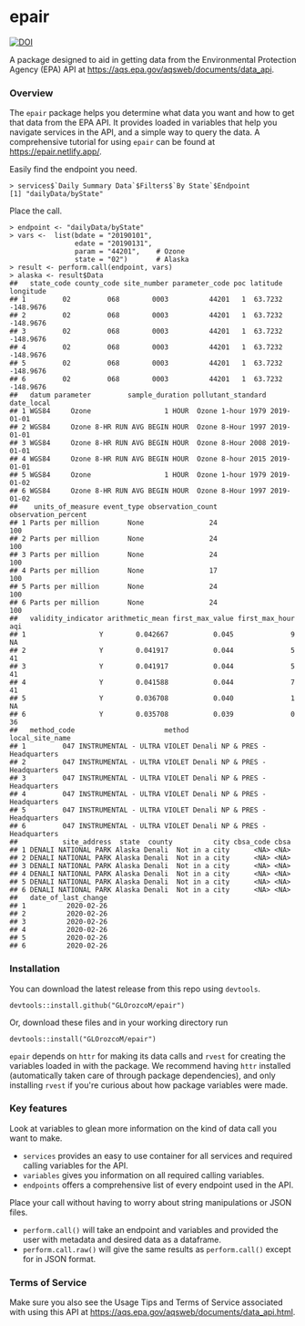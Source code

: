# epair

[![DOI](https://zenodo.org/badge/DOI/10.5281/zenodo.4309792.svg)](https://doi.org/10.5281/zenodo.4309792)


A package designed to aid in getting data from the Environmental Protection Agency (EPA) API at
https://aqs.epa.gov/aqsweb/documents/data_api.

### Overview

The `epair` package helps you determine what data you want and how to get that data from the EPA API.
It provides loaded in variables that help you navigate services in the API, and a simple way to query the data. A comprehensive tutorial for using `epair` can be found at https://epair.netlify.app/. 

Easily find the endpoint you need. 
```
> services$`Daily Summary Data`$Filters$`By State`$Endpoint
[1] "dailyData/byState"
```

Place the call.

```
> endpoint <- "dailyData/byState"
> vars <-  list(bdate = "20190101",
                edate = "20190131",
                param = "44201",    # Ozone
                state = "02")       # Alaska
> result <- perform.call(endpoint, vars)
> alaska <- result$Data
##   state_code county_code site_number parameter_code poc latitude longitude
## 1         02         068        0003          44201   1  63.7232 -148.9676
## 2         02         068        0003          44201   1  63.7232 -148.9676
## 3         02         068        0003          44201   1  63.7232 -148.9676
## 4         02         068        0003          44201   1  63.7232 -148.9676
## 5         02         068        0003          44201   1  63.7232 -148.9676
## 6         02         068        0003          44201   1  63.7232 -148.9676
##   datum parameter         sample_duration pollutant_standard date_local
## 1 WGS84     Ozone                  1 HOUR  Ozone 1-hour 1979 2019-01-01
## 2 WGS84     Ozone 8-HR RUN AVG BEGIN HOUR  Ozone 8-Hour 1997 2019-01-01
## 3 WGS84     Ozone 8-HR RUN AVG BEGIN HOUR  Ozone 8-Hour 2008 2019-01-01
## 4 WGS84     Ozone 8-HR RUN AVG BEGIN HOUR  Ozone 8-hour 2015 2019-01-01
## 5 WGS84     Ozone                  1 HOUR  Ozone 1-hour 1979 2019-01-02
## 6 WGS84     Ozone 8-HR RUN AVG BEGIN HOUR  Ozone 8-Hour 1997 2019-01-02
##    units_of_measure event_type observation_count observation_percent
## 1 Parts per million       None                24                 100
## 2 Parts per million       None                24                 100
## 3 Parts per million       None                24                 100
## 4 Parts per million       None                17                 100
## 5 Parts per million       None                24                 100
## 6 Parts per million       None                24                 100
##   validity_indicator arithmetic_mean first_max_value first_max_hour aqi
## 1                  Y        0.042667           0.045              9  NA
## 2                  Y        0.041917           0.044              5  41
## 3                  Y        0.041917           0.044              5  41
## 4                  Y        0.041588           0.044              7  41
## 5                  Y        0.036708           0.040              1  NA
## 6                  Y        0.035708           0.039              0  36
##   method_code                      method                 local_site_name
## 1         047 INSTRUMENTAL - ULTRA VIOLET Denali NP & PRES - Headquarters
## 2         047 INSTRUMENTAL - ULTRA VIOLET Denali NP & PRES - Headquarters
## 3         047 INSTRUMENTAL - ULTRA VIOLET Denali NP & PRES - Headquarters
## 4         047 INSTRUMENTAL - ULTRA VIOLET Denali NP & PRES - Headquarters
## 5         047 INSTRUMENTAL - ULTRA VIOLET Denali NP & PRES - Headquarters
## 6         047 INSTRUMENTAL - ULTRA VIOLET Denali NP & PRES - Headquarters
##           site_address  state  county          city cbsa_code cbsa
## 1 DENALI NATIONAL PARK Alaska Denali  Not in a city      <NA> <NA>
## 2 DENALI NATIONAL PARK Alaska Denali  Not in a city      <NA> <NA>
## 3 DENALI NATIONAL PARK Alaska Denali  Not in a city      <NA> <NA>
## 4 DENALI NATIONAL PARK Alaska Denali  Not in a city      <NA> <NA>
## 5 DENALI NATIONAL PARK Alaska Denali  Not in a city      <NA> <NA>
## 6 DENALI NATIONAL PARK Alaska Denali  Not in a city      <NA> <NA>
##   date_of_last_change
## 1          2020-02-26
## 2          2020-02-26
## 3          2020-02-26
## 4          2020-02-26
## 5          2020-02-26
## 6          2020-02-26
```

### Installation

You can download the latest release from this repo using `devtools`. 

```
devtools::install.github("GLOrozcoM/epair")
```

Or, download these files and in your working directory run

```
devtools::install("GLOrozcoM/epair")
```

`epair` depends on `httr` for making its data calls and `rvest` for creating the variables loaded in with the package. We recommend having `httr` installed (automatically taken care of through package dependencies), and only installing `rvest` if you're curious about how package variables were made.

### Key features

Look at variables to glean more information on the kind of data call you want to make. 

* `services` provides an easy to use container for all services and required calling variables
for the API. 
* `variables` gives you information on all required calling variables. 
* `endpoints` offers a comprehensive list of every endpoint used in the API.

Place your call without having to worry about string manipulations or JSON files.

* `perform.call()` will take an endpoint and variables and provided the user with metadata and desired data as a dataframe. 
* `perform.call.raw()` will give the same results as `perform.call()` except for in JSON format.

### Terms of Service

Make sure you also see the Usage Tips and Terms of Service associated with using this API at https://aqs.epa.gov/aqsweb/documents/data_api.html. 
